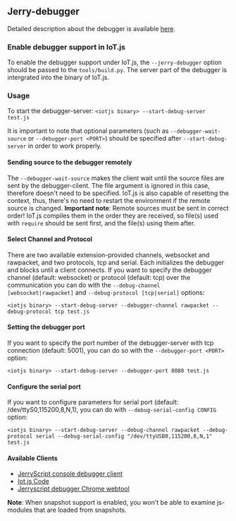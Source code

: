 ## Jerry-debugger

Detailed description about the debugger is available
[here](https://github.com/jerryscript-project/jerryscript/blob/master/docs/07.DEBUGGER.md).

### Enable debugger support in IoT.js

To enable the debugger support under IoT.js, the `--jerry-debugger` option
should be passed to the `tools/build.py`. The server part of the debugger is
intergrated into the binary of IoT.js.

### Usage

To start the debugger-server: `<iotjs binary> --start-debug-server test.js`

It is important to note that optional parameters (such as `--debugger-wait-source` or
`--debugger-port <PORT>`) should be specified after `--start-debug-server` in order to work properly.

#### Sending source to the debugger remotely

The `--debugger-wait-source` makes the client wait until the source files are sent by the debugger-client.
The file argument is ignored in this case, therefore doesn't need to be specified. IoT.js is also capable of resetting the context,
thus, there's no need to restart the environment if the remote source is changed.
**Important note**: Remote sources must be sent in correct order! IoT.js compiles them in the order they are received, so file(s) used with `require` should be sent first, and the file(s) using them after.

#### Select Channel and Protocol

There are two available extension-provided channels, websocket and rawpacket, and two protocols, tcp and serial. Each initializes the debugger and blocks until a client connects. If you want to specify the debugger channel (default: websocket) or protocol (default: tcp) over the communication you can do with the `--debug-channel [websocket|rawpacket]` and `--debug-protocol [tcp|serial]` options:

`<iotjs binary> --start-debug-server --debugger-channel rawpacket --debug-protocol tcp test.js`

#### Setting the debugger port

If you want to specify the port number of the debugger-server with tcp connection (default: 5001),
you can do so with the `--debugger-port <PORT>` option:

`<iotjs binary> --start-debug-server --debugger-port 8080 test.js`

#### Configure the serial port

If you want to configure parameters for serial port (default: /dev/ttyS0,115200,8,N,1), you can do with `--debug-serial-config CONFIG` option:

`<iotjs binary> --start-debug-server --debug-channel rawpacket --debug-protocol serial --debug-serial-config "/dev/ttyUSB0,115200,8,N,1" test.js`


#### Available Clients

* [JerryScript console debugger client](https://github.com/jerryscript-project/jerryscript/blob/master/jerry-debugger/jerry-client-ws.py)
* [Iot.js Code](https://github.com/jerryscript-project/iotjscode)
* [Jerryscript debugger Chrome webtool](https://github.com/jerryscript-project/jerryscript-debugger-ts)

**Note**: When snapshot support is enabled, you won't be able to examine js-modules
that are loaded from snapshots.
